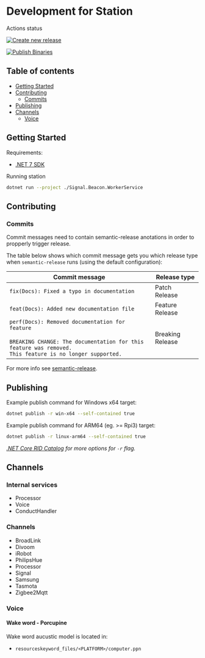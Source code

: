 # Development for Station

Actions status

[![Create new release](https://github.com/signalco-io/signalco/actions/workflows/create-release.yml/badge.svg)](https://github.com/signalco-io/station/actions/workflows/create-release.yml)

[![Publish Binaries](https://github.com/signalco-io/signalco/actions/workflows/station-release-binaries.yml/badge.svg)](https://github.com/signalco-io/station/actions/workflows/release-binaries.yml)

## Table of contents

- [Getting Started](#getting-started)
- [Contributing](#contributing)
  - [Commits](#commits)
- [Publishing](#publishing)
- [Channels](#channels)
  - [Voice](#voice)

## Getting Started

Requirements:

- [.NET 7 SDK](https://dotnet.microsoft.com/)

Running station

```bash
dotnet run --project ./Signal.Beacon.WorkerService
```

## Contributing

### Commits

Commit messages need to contain semantic-release anotations in order to propperly trigger release.

The table below shows which commit message gets you which release type when `semantic-release` runs (using the default configuration):

| Commit message | Release type               |
| -------------- | -------------------------- |
| `fix(Docs): Fixed a typo in documentation` | Patch Release |
| `feat(Docs): Added new documentation file` | Feature Release |
| `perf(Docs): Removed documentation for feature`<br /><br />`BREAKING CHANGE: The documentation for this feature was removed.`<br />`This feature is no longer supported.` | Breaking Release |

For more info see [semantic-release](https://semantic-release.gitbook.io/semantic-release/).

## Publishing

Example publish command for Windows x64 target:

```bash
dotnet publish -r win-x64 --self-contained true
```

Example publish command for ARM64 (eg. >= Rpi3) target:

```bash
dotnet publish -r linux-arm64 --self-contained true
```

_[.NET Core RID Catalog](https://docs.microsoft.com/en-us/dotnet/core/rid-catalog) for more options for `-r` flag._

## Channels

### Internal services

- Processor
- Voice
- ConductHandler

### Channels

- BroadLink
- Divoom
- iRobot
- PhilipsHue
- Processor
- Signal
- Samsung
- Tasmota
- Zigbee2Mqtt

### Voice

#### Wake word - Porcupine

Wake word aucustic model is located in:

- `resourceskeyword_files/<PLATFORM>/computer.ppn`
